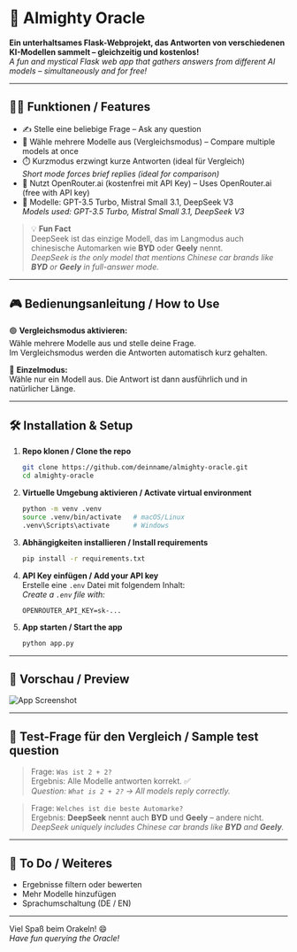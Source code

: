 # 🔮 Almighty Oracle

**Ein unterhaltsames Flask-Webprojekt, das Antworten von verschiedenen KI-Modellen sammelt – gleichzeitig und kostenlos!**  
_A fun and mystical Flask web app that gathers answers from different AI models – simultaneously and for free!_

---

## 🧙‍♂️ Funktionen / Features

- ✍️ Stelle eine beliebige Frage – Ask any question
- 🔀 Wähle mehrere Modelle aus (Vergleichsmodus) – Compare multiple models at once
- ⏱️ Kurzmodus erzwingt kurze Antworten (ideal für Vergleich)  
  _Short mode forces brief replies (ideal for comparison)_
- 🧠 Nutzt OpenRouter.ai (kostenfrei mit API Key) – Uses OpenRouter.ai (free with API key)
- 🧾 Modelle: GPT-3.5 Turbo, Mistral Small 3.1, DeepSeek V3  
  _Models used: GPT-3.5 Turbo, Mistral Small 3.1, DeepSeek V3_

> 💡 **Fun Fact**  
> DeepSeek ist das einzige Modell, das im Langmodus auch chinesische Automarken wie **BYD** oder **Geely** nennt.  
> _DeepSeek is the only model that mentions Chinese car brands like **BYD** or **Geely** in full-answer mode._

---

## 🎮 Bedienungsanleitung / How to Use

🟢 **Vergleichsmodus aktivieren:**  
Wähle mehrere Modelle aus und stelle deine Frage.  
Im Vergleichsmodus werden die Antworten automatisch kurz gehalten.

🔵 **Einzelmodus:**  
Wähle nur ein Modell aus. Die Antwort ist dann ausführlich und in natürlicher Länge.

---

## 🛠️ Installation & Setup

1. **Repo klonen / Clone the repo**
   ```bash
   git clone https://github.com/deinname/almighty-oracle.git
   cd almighty-oracle
   ```

2. **Virtuelle Umgebung aktivieren / Activate virtual environment**
   ```bash
   python -m venv .venv
   source .venv/bin/activate   # macOS/Linux
   .venv\Scripts\activate      # Windows
   ```

3. **Abhängigkeiten installieren / Install requirements**
   ```bash
   pip install -r requirements.txt
   ```

4. **API Key einfügen / Add your API key**  
   Erstelle eine `.env` Datei mit folgendem Inhalt:  
   _Create a `.env` file with:_
   ```
   OPENROUTER_API_KEY=sk-...
   ```

5. **App starten / Start the app**
   ```bash
   python app.py
   ```

---

## 📸 Vorschau / Preview

![App Screenshot](screenshots/orakel_live.jpg)

---

## 🧪 Test-Frage für den Vergleich / Sample test question

> Frage: `Was ist 2 + 2?`  
> Ergebnis: Alle Modelle antworten korrekt. ✅  
> _Question: `What is 2 + 2?` → All models reply correctly._

> Frage: `Welches ist die beste Automarke?`  
> Ergebnis: **DeepSeek** nennt auch **BYD** und **Geely** – andere nicht.  
> _DeepSeek uniquely includes Chinese car brands like **BYD** and **Geely**._

---

## 💬 To Do / Weiteres

- Ergebnisse filtern oder bewerten  
- Mehr Modelle hinzufügen  
- Sprachumschaltung (DE / EN)

---

Viel Spaß beim Orakeln! 😄  
_Have fun querying the Oracle!_
